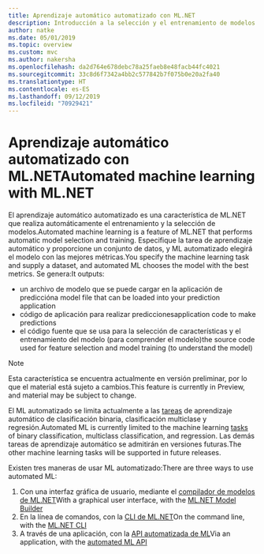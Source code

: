 ```yaml
---
title: Aprendizaje automático automatizado con ML.NET
description: Introducción a la selección y el entrenamiento de modelos automáticos
author: natke
ms.date: 05/01/2019
ms.topic: overview
ms.custom: mvc
ms.author: nakersha
ms.openlocfilehash: da2d764e678debc78a25faeb8e48facb44fc4021
ms.sourcegitcommit: 33c8d6f7342a4bb2c577842b7f075b0e20a2fa40
ms.translationtype: HT
ms.contentlocale: es-ES
ms.lasthandoff: 09/12/2019
ms.locfileid: "70929421"
---
```

# <a name="automated-machine-learning-with-mlnet"></a><span data-ttu-id="a9561-103">Aprendizaje automático automatizado con ML.NET</span><span class="sxs-lookup"><span data-stu-id="a9561-103">Automated machine learning with ML.NET</span></span>

<span data-ttu-id="a9561-104">El aprendizaje automático automatizado es una característica de ML.NET que realiza automáticamente el entrenamiento y la selección de modelos.</span><span class="sxs-lookup"><span data-stu-id="a9561-104">Automated machine learning is a feature of ML.NET that performs automatic model selection and training.</span></span> <span data-ttu-id="a9561-105">Especifique la tarea de aprendizaje automático y proporcione un conjunto de datos, y ML automatizado elegirá el modelo con las mejores métricas.</span><span class="sxs-lookup"><span data-stu-id="a9561-105">You specify the machine learning task and supply a dataset, and automated ML chooses the model with the best metrics.</span></span> <span data-ttu-id="a9561-106">Se genera:</span><span class="sxs-lookup"><span data-stu-id="a9561-106">It outputs:</span></span>

- <span data-ttu-id="a9561-107">un archivo de modelo que se puede cargar en la aplicación de predicción</span><span class="sxs-lookup"><span data-stu-id="a9561-107">a model file that can be loaded into your prediction application</span></span>
- <span data-ttu-id="a9561-108">código de aplicación para realizar predicciones</span><span class="sxs-lookup"><span data-stu-id="a9561-108">application code to make predictions</span></span>
- <span data-ttu-id="a9561-109">el código fuente que se usa para la selección de características y el entrenamiento del modelo (para comprender el modelo)</span><span class="sxs-lookup"><span data-stu-id="a9561-109">the source code used for feature selection and model training (to understand the model)</span></span>

> [!NOTE]
> <span data-ttu-id="a9561-110">Esta característica se encuentra actualmente en versión preliminar, por lo que el material está sujeto a cambios.</span><span class="sxs-lookup"><span data-stu-id="a9561-110">This feature is currently in Preview, and material may be subject to change.</span></span> 

<span data-ttu-id="a9561-111">El ML automatizado se limita actualmente a las [tareas](resources/tasks.md) de aprendizaje automático de clasificación binaria, clasificación multiclase y regresión.</span><span class="sxs-lookup"><span data-stu-id="a9561-111">Automated ML is currently limited to the machine learning [tasks](resources/tasks.md) of binary classification, multiclass classification, and regression.</span></span> <span data-ttu-id="a9561-112">Las demás tareas de aprendizaje automático se admitirán en versiones futuras.</span><span class="sxs-lookup"><span data-stu-id="a9561-112">The other machine learning tasks will be supported in future releases.</span></span>

<span data-ttu-id="a9561-113">Existen tres maneras de usar ML automatizado:</span><span class="sxs-lookup"><span data-stu-id="a9561-113">There are three ways to use automated ML:</span></span>

1. <span data-ttu-id="a9561-114">Con una interfaz gráfica de usuario, mediante el [compilador de modelos de ML.NET](automate-training-with-model-builder.md)</span><span class="sxs-lookup"><span data-stu-id="a9561-114">With a graphical user interface, with the [ML.NET Model Builder](automate-training-with-model-builder.md)</span></span>
1. <span data-ttu-id="a9561-115">En la línea de comandos, con la [CLI de ML.NET](automate-training-with-cli.md)</span><span class="sxs-lookup"><span data-stu-id="a9561-115">On the command line, with the [ML.NET CLI](automate-training-with-cli.md)</span></span>
1. <span data-ttu-id="a9561-116">A través de una aplicación, con la [API automatizada de ML](how-to-guides/how-to-use-the-automl-api.md)</span><span class="sxs-lookup"><span data-stu-id="a9561-116">Via an application, with the [automated ML API](how-to-guides/how-to-use-the-automl-api.md)</span></span>
